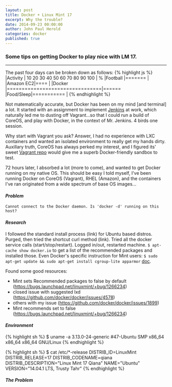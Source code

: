 ```yaml
---
layout: post
title: Docker + Linux Mint 17
excerpt: Why the trouble?
date: 2014-09-23 00:00:00 
author: John Paul Herold
categories: docker
published: true
---
```

### Some tips on getting Docker to play nice with LM 17.
***
The past four days can be broken down as follows:
{% highlight js %}
|Activity  | 10 20 30 40 50 60 70 80 90 100 | %
|Football  |=======                         | 
|Amazon EC2|====                            |
|Docker    |================================|======
|Food/Sleep|===========                     |
{% endhighlight %}

Not matematically accurate, but Docker has been on my mind [and terminal] a lot. It started with an assignment to implement [Jenkins](http://jenkins-ci.org/) at work, which naturally led me to dusting off Vagrant...so that I could run a build of CoreOS, and play with Docker, in the context of Mr. Jenkins. 4 birds one session.

Why start with Vagrant you ask? Answer, I had no experience with LXC containers and wanted an isolated environment to really get my hands dirty. Auxillary truth, CoreOS has always perked my interest, and I figured its' sweet [Vagrant repo]() would give me a superb Docker-friendly sandbox to test.

72 hours later, I absorbed a lot (more to come), and wanted to get Docker running on my native OS. This should be easy I told myself, I've been running Docker on CoreOS (Vagrant), RHEL (Amazon), and the containers I've ran originated from a wide spectrum of base OS images...

#### *Problem*
`Cannot connect to the Docker daemon. Is 'docker -d' running on this host?`

#### *Research*
I followed the standard install process (link) for Ubuntu based distros. Purged, then tried the shortcut curl method (link). Tried all the docker service calls (start/stop/restart). Logged in/out, restarted machine. `$ apt-cache show docker.io` to get a list of the recommended packages and installed those. Even Docker's specific instruction for Mint users: `$ sudo apt-get update && sudo apt-get install cgroup-lite apparmor` [doc](https://docs.docker.com/installation/ubuntulinux/#ubuntu-trusty-1404-lts-64-bit).

Found some good resources:
- Mint sets Recommended packages to false by default (https://bugs.launchpad.net/linuxmint/+bug/1266234)
- closed issue with suggested lxd (https://github.com/docker/docker/issues/4578)
- others with my issue (https://github.com/docker/docker/issues/1899)
- Mint recommends set to false (https://bugs.launchpad.net/linuxmint/+bug/1266234)

#### *Environment*
{% highlight sh %}
$ uname -a
3.13.0-24-generic #47-Ubuntu SMP x86_64 x86_64 x86_64 GNU/Linux
{% endhighlight %}

{% highlight sh %}
$ cat /etc/*-release
DISTRIB_ID=LinuxMint
DISTRIB_RELEASE=17
DISTRIB_CODENAME=qiana
DISTRIB_DESCRIPTION="Linux Mint 17 Qiana"
NAME="Ubuntu"
VERSION="14.04.1 LTS, Trusty Tahr"
{% endhighlight %}

#### *The Problem*
